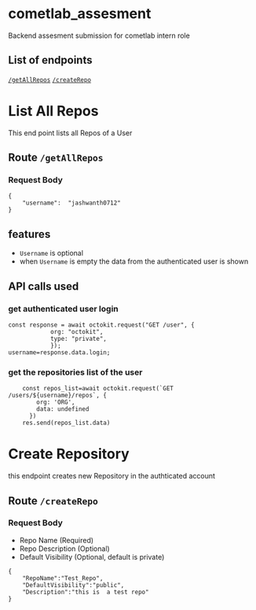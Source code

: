 # cometlab_assesment
Backend assesment submission for cometlab intern role

## List of endpoints
[`/getAllRepos`](https://github.com/jashwanth0712/cometlab_assesment/blob/main/README.md#list-of-endpoints)
[`/createRepo`](https://github.com/jashwanth0712/cometlab_assesment/edit/main/README.md#create-repository)
# List All Repos
 This end point lists all Repos of a User
## Route `/getAllRepos`
### Request Body
``` 
{
    "username":  "jashwanth0712"
} 
```
## features
- `Username`  is optional
- when `Username` is empty the data from the authenticated user is shown

## API calls used
### get authenticated user login 
```
const response = await octokit.request("GET /user", {
            org: "octokit",
            type: "private",
            });
username=response.data.login;
```

### get  the repositories list of the user

```
    const repos_list=await octokit.request(`GET /users/${username}/repos`, {
        org: 'ORG',
        data: undefined
      })
    res.send(repos_list.data)
```

# Create Repository
this endpoint creates new Repository in the authticated account
## Route `/createRepo`
### Request Body
   - Repo Name (Required)
   - Repo Description (Optional)
   - Default Visibility (Optional, default is private)
``` 
{
    "RepoName":"Test_Repo",
    "DefaultVisibility":"public",
    "Description":"this is  a test repo"
}
```
